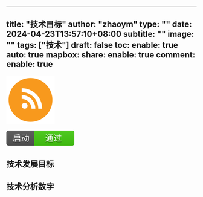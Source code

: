 
---
title: "技术目标"
author: "zhaoym"
type: ""
date: 2024-04-23T13:57:10+08:00
subtitle: ""
image: ""
tags: ["技术"]
draft: false
toc:
enable: true
auto: true
mapbox:
share:
enable: true
comment:
enable: true
---


[![1122](/imgs/rss.png)](https://gitee.com/dashboard/projects?page=1)

[![Build Status](/imgs/easy-yapi.svg?branch=master)](https://kk-karl.gitee.io/kklife/)

[//]: # ([![CI]&#40;https://github.com/tangcent/easy-yapi/actions/workflows/ci.yml/badge.svg&#41;]&#40;https://github.com/tangcent/easy-yapi/actions/workflows/ci.yml&#41;)

[//]: # ([![codecov]&#40;https://codecov.io/gh/tangcent/easy-yapi/branch/master/graph/badge.svg?token=J6RUGI54XV&#41;]&#40;https://codecov.io/gh/tangcent/easy-yapi&#41;)

[//]: # ([![]&#40;https://img.shields.io/jetbrains/plugin/v/12458?color=blue&label=version&#41;]&#40;https://plugins.jetbrains.com/plugin/12458-easyyapi&#41;)

[//]: # ([![]&#40;https://img.shields.io/jetbrains/plugin/d/12458&#41;]&#40;https://plugins.jetbrains.com/plugin/12458-easyyapi&#41;)

[//]: # ([![Average time to resolve an issue]&#40;http://isitmaintained.com/badge/resolution/tangcent/easy-yapi.svg&#41;]&#40;http://isitmaintained.com/project/tangcent/easy-yapi "Average time to resolve an issue"&#41;)

[//]: # ([![Percentage of issues still open]&#40;http://isitmaintained.com/badge/open/tangcent/easy-yapi.svg&#41;]&#40;http://isitmaintained.com/project/tangcent/easy-yapi "Percentage of issues still open"&#41;)


## 技术发展目标


## 技术分析数字

